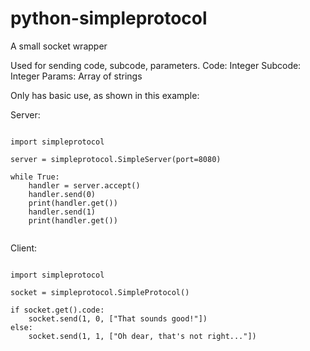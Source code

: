 # python-simpleprotocol
A small socket wrapper

Used for sending code, subcode, parameters.
Code: Integer
Subcode: Integer
Params: Array of strings


Only has basic use, as shown in this example:


Server:

```

import simpleprotocol

server = simpleprotocol.SimpleServer(port=8080)

while True:
    handler = server.accept()
    handler.send(0)
    print(handler.get())
    handler.send(1)
    print(handler.get())


```

Client:

```

import simpleprotocol

socket = simpleprotocol.SimpleProtocol()

if socket.get().code:
    socket.send(1, 0, ["That sounds good!"])
else:
    socket.send(1, 1, ["Oh dear, that's not right..."])

```
